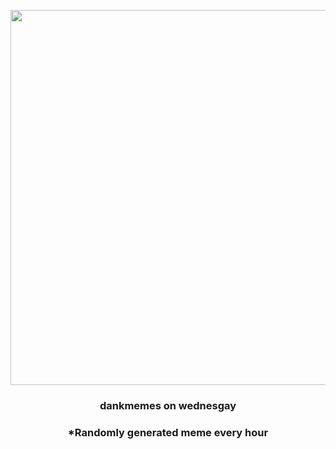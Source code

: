 <p align="center">
        <img src="https://i.redd.it/1h2jkrit74391.jpg" width="600" height="600">
        </p>
        <h3 align="center">dankmemes on wednesgay</h3>
        <h3 align="center">*Randomly generated meme every hour</h3>
    